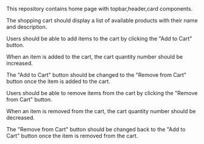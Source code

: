 This repository contains home page with topbar,header,card components.

The shopping cart should display a list of available products with their name and description.

Users should be able to add items to the cart by clicking the "Add to Cart" button.

When an item is added to the cart, the cart quantity number should be increased.

The "Add to Cart" button should be changed to the "Remove from Cart" button once the item is added to the cart.

Users should be able to remove items from the cart by clicking the "Remove from Cart" button.

When an item is removed from the cart, the cart quantity number should be decreased.

The "Remove from Cart" button should be changed back to the "Add to Cart" button once the item is removed from the cart.
